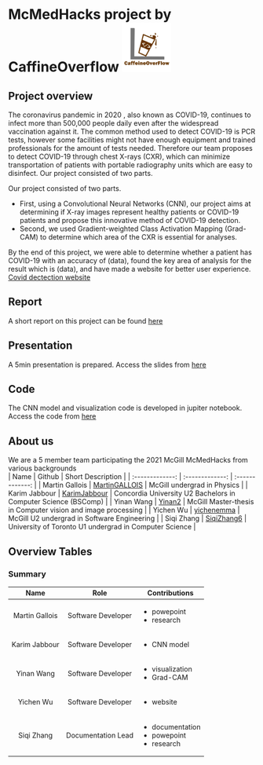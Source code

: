 
<p float="left">
  <h1>McMedHacks project by CaffineOverflow</>
  <img src="https://github.com/yichenemma/McMedHacks/blob/main/c.jpg" width="100" />
</p>

## Project overview
The coronavirus pandemic in 2020 , also known as COVID-19, continues to infect more than 500,000 people daily even after the widespread vaccination against it. The common method used to detect COVID-19 is PCR tests, however some facilities might not have enough equipment and trained professionals for the amount of tests needed. Therefore our team proposes to detect COVID-19 through chest X-rays (CXR), which can minimize transportation of patients with portable radiography units which are easy to disinfect. Our project consisted of two parts. <br>

Our project consisted of two parts. <br>
- First, using a Convolutional Neural Networks (CNN), our project aims at determining if X-ray images represent healthy patients or COVID-19 patients and propose this innovative method of COVID-19 detection.
-  Second, we used Gradient-weighted Class Activation Mapping (Grad-CAM) to determine which area of the CXR is essential for analyses. <br>

By the end of this project, we were able to determine whether a patient has COVID-19 with an accuracy of (data), found the key area of analysis for the result which is (data), and have made a website for better user experience. [Covid dectection website](https://caffeineoverflow-covid.herokuapp.com/?fbclid=IwAR0ktxanZL_H49WfDNGHi6y1RnqusZzZvuxV-tHPwNvASIJUa8hx8AOvwkE) <br>

## Report
A short report on this project can be found [here](https://github.com/yichenemma/McMedHacks/blob/main/report.pdf)

## Presentation
A 5min presentation is prepared. Access the slides from [here](https://github.com/yichenemma/McMedHacks/blob/main/report.pdf)

## Code
The CNN model and visualization code is developed in jupiter notebook. Access the code from [here](https://jupyter.mcmedhacks2021.calculquebec.cloud/)

## About us
We are a 5 member team participating the 2021 McGill McMedHacks from various backgrounds <br>
| Name  | Github | Short Description |
| :-------------: | :-------------: | :-------------: |
| Martin Gallois | [MartinGALLOIS](https://github.com/MartinGALLOIS?fbclid=IwAR1Bzrqgvs0D_Znk72tqHW4RRW3j--UQi03sEIBCpiXFVC6CceBPrBiy4MA)  | McGill undergrad in Physics |
| Karim Jabbour | [KarimJabbour](https://github.com/KarimJabbour?fbclid=IwAR03VJz32ZU3bbHFV2U6VTnN94UoR2nAL5hqGoAQHJRe3VHx9dslrOz61F4)  | Concordia University U2 Bachelors in Computer Science (BSComp) |
| Yinan Wang | [Yinan2](https://github.com/Yinan2?fbclid=IwAR1D6W03oxjX3rh9HjmwYjgN5YICFlua5fgP0pWcjXMsl0qlQose8ZKxEa0)  | McGill Master-thesis in Computer vision and image processing |
| Yichen Wu | [yichenemma](https://github.com/yichenemma)  | McGill U2 undergrad in Software Engineering |
| Siqi Zhang | [SiqiZhang6](https://github.com/SiqiZhang6)  | University of Toronto U1 undergrad in Computer Science |

## Overview Tables
### Summary
| Name  | Role | Contributions |
| :-------------: | :-------------: | ------------- |
| Martin Gallois | Software Developer  | <ul><li>powepoint</li><li>research</li></ul> |
| Karim Jabbour | Software Developer  | <ul><li>CNN model</li></ul> |
| Yinan Wang | Software Developer  | <ul><li>visualization</li><li>Grad-CAM</li></ul> |
| Yichen Wu | Software Developer  | <ul><li>website</li></ul> |
| Siqi Zhang | Documentation Lead  | <ul><li>documentation</li><li>powepoint</li><li>research</li></ul>|
<br>

